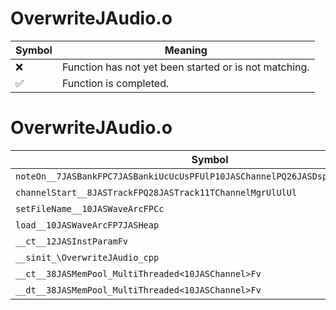 # OverwriteJAudio.o
| Symbol | Meaning 
| ------------- | ------------- 
| :x: | Function has not yet been started or is not matching. 
| :white_check_mark: | Function is completed. 


# OverwriteJAudio.o
| Symbol | Decompiled? |
| ------------- | ------------- |
| `noteOn__7JASBankFPC7JASBankiUcUcUsPFUlP10JASChannelPQ26JASDsp8TChannelPv_vPv` | :x: |
| `channelStart__8JASTrackFPQ28JASTrack11TChannelMgrUlUlUl` | :x: |
| `setFileName__10JASWaveArcFPCc` | :x: |
| `load__10JASWaveArcFP7JASHeap` | :x: |
| `__ct__12JASInstParamFv` | :x: |
| `__sinit_\OverwriteJAudio_cpp` | :x: |
| `__ct__38JASMemPool_MultiThreaded<10JASChannel>Fv` | :x: |
| `__dt__38JASMemPool_MultiThreaded<10JASChannel>Fv` | :x: |
